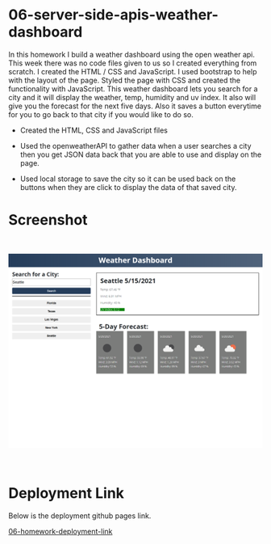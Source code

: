 # 06-server-side-apis-weather-dashboard

In this homework I build a weather dashboard using the open weather api. This week there was no code files given to us so I created everything from scratch. I created the HTML / CSS and JavaScript. I used bootstrap to help with the layout of the page. Styled the page with CSS and created the functionality with JavaScript. This weather dashboard lets you search for a city and it will display the weather, temp, humidity and uv index. It also will give you the forecast for the next five days. Also it saves a button everytime for you to go back to that city if you would like to do so. 

- Created the HTML, CSS and JavaScript files

- Used the openweatherAPI to gather data when a user searches a city then you get JSON data back that you are able to use and display on the page.  

- Used local storage to save the city so it can be used back on the buttons when they are click to display the data of that saved city.

# Screenshot
<br>

![This is a weather dashboard where you can search a city in the input field and when you submit. weather data is displayed with the temperature, humidity, wind, uv index. Also the five day forecast is given and a button that you can go back to a city you previously searched.](assets/img/weatherapi.png)

<br>

# Deployment Link

Below is the deployment github pages link.

[06-homework-deployment-link](https://itiskchengs.github.io/06-server-side-apis-weather-dashboard/)